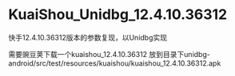 # KuaiShou_Unidbg_12.4.10.36312
快手12.4.10.36312版本的参数复现，以Unidbg实现

需要豌豆荚下载一个kuaishou_12.4.10.36312
放到目录下unidbg-android/src/test/resources/kuaishou/kuaishou_12.4.10.36312.apk
